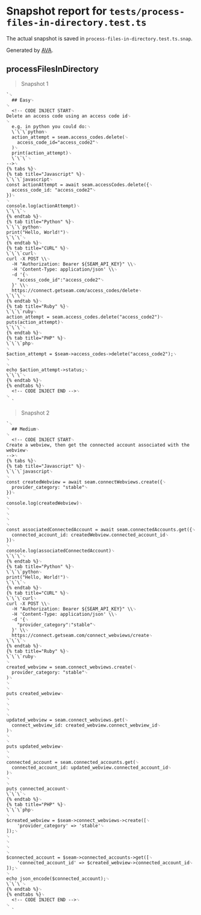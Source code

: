 # Snapshot report for `tests/process-files-in-directory.test.ts`

The actual snapshot is saved in `process-files-in-directory.test.ts.snap`.

Generated by [AVA](https://avajs.dev).

## processFilesInDirectory

> Snapshot 1

    `␊
      ## Easy␊
    ␊
      <!-- CODE INJECT START␊
    Delete an access code using an access code id␊
    ␊
      e.g. in python you could do:␊
      \`\`\`python␊
      action_attempt = seam.access_codes.delete(␊
        access_code_id="access_code2"␊
      )␊
      print(action_attempt)␊
      \`\`\`␊
    -->␊
    {% tabs %}␊
    {% tab title="Javascript" %}␊
    \`\`\`javascript␊
    const actionAttempt = await seam.accessCodes.delete({␊
      access_code_id: "access_code2"␊
    })␊
    ␊
    console.log(actionAttempt)␊
    \`\`\`␊
    {% endtab %}␊
    {% tab title="Python" %}␊
    \`\`\`python␊
    print("Hello, World!")␊
    \`\`\`␊
    {% endtab %}␊
    {% tab title="CURL" %}␊
    \`\`\`curl␊
    curl -X POST \\␊
      -H "Authorization: Bearer ${SEAM_API_KEY}" \\␊
      -H 'Content-Type: application/json' \\␊
      -d '{␊
        "access_code_id":"access_code2"␊
      }' \\␊
      https://connect.getseam.com/access_codes/delete␊
    \`\`\`␊
    {% endtab %}␊
    {% tab title="Ruby" %}␊
    \`\`\`ruby␊
    action_attempt = seam.access_codes.delete("access_code2")␊
    puts(action_attempt)␊
    \`\`\`␊
    {% endtab %}␊
    {% tab title="PHP" %}␊
    \`\`\`php␊
    ␊
    $action_attempt = $seam->access_codes->delete("access_code2");␊
    ␊
    ␊
    echo $action_attempt->status;␊
    \`\`\`␊
    {% endtab %}␊
    {% endtabs %}␊
      <!-- CODE INJECT END -->␊
    ␊
      `

> Snapshot 2

    `␊
      ## Medium␊
    ␊
      <!-- CODE INJECT START␊
    Create a webview, then get the connected account associated with the webview␊
    -->␊
    {% tabs %}␊
    {% tab title="Javascript" %}␊
    \`\`\`javascript␊
    ␊
    const createdWebview = await seam.connectWebviews.create({␊
      provider_category: "stable"␊
    })␊
    ␊
    console.log(createdWebview)␊
    ␊
    ␊
    ␊
    ␊
    const associatedConnectedAccount = await seam.connectedAccounts.get({␊
      connected_account_id: createdWebview.connected_account_id␊
    })␊
    ␊
    console.log(associatedConnectedAccount)␊
    \`\`\`␊
    {% endtab %}␊
    {% tab title="Python" %}␊
    \`\`\`python␊
    print("Hello, World!")␊
    \`\`\`␊
    {% endtab %}␊
    {% tab title="CURL" %}␊
    \`\`\`curl␊
    curl -X POST \\␊
      -H "Authorization: Bearer ${SEAM_API_KEY}" \\␊
      -H 'Content-Type: application/json' \\␊
      -d '{␊
        "provider_category":"stable"␊
      }' \\␊
      https://connect.getseam.com/connect_webviews/create␊
    \`\`\`␊
    {% endtab %}␊
    {% tab title="Ruby" %}␊
    \`\`\`ruby␊
    ␊
    created_webview = seam.connect_webviews.create(␊
      provider_category: "stable"␊
    )␊
    ␊
    ␊
    puts created_webview␊
    ␊
    ␊
    ␊
    ␊
    updated_webview = seam.connect_webviews.get(␊
      connect_webview_id: created_webview.connect_webview_id␊
    )␊
    ␊
    ␊
    puts updated_webview␊
    ␊
    ␊
    connected_account = seam.connected_accounts.get(␊
      connected_account_id: updated_webview.connected_account_id␊
    )␊
    ␊
    ␊
    puts connected_account␊
    \`\`\`␊
    {% endtab %}␊
    {% tab title="PHP" %}␊
    \`\`\`php␊
    ␊
    $created_webview = $seam->connect_webviews->create([␊
        'provider_category' => 'stable'␊
    ]);␊
    ␊
    ␊
    ␊
    ␊
    $connected_account = $seam->connected_accounts->get([␊
        'connected_account_id' => $created_webview->connected_account_id␊
    ]);␊
    ␊
    echo json_encode($connected_account);␊
    \`\`\`␊
    {% endtab %}␊
    {% endtabs %}␊
      <!-- CODE INJECT END -->␊
    ␊
      `
